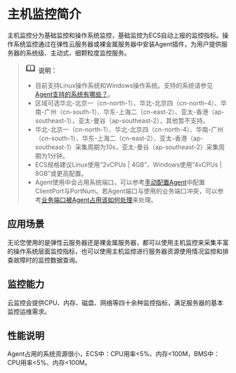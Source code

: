# 主机监控简介<a name="ZH-CN_TOPIC_0084572333"></a>

主机监控分为基础监控和操作系统监控，基础监控为ECS自动上报的监控指标。操作系统监控通过在弹性云服务器或裸金属服务器中安装Agent插件，为用户提供服务器的系统级、主动式、细颗粒度监控服务。

>![](public_sys-resources/icon-note.gif) **说明：**   
>-   目前支持Linux操作系统和Windows操作系统。支持的系统请参见[Agent支持的系统有哪些？](https://support.huaweicloud.com/ces_faq/ces_faq_0024.html)。  
>-   区域可选华北-北京一（cn-north-1）、华北-北京四（cn-north-4）、华南-广州（cn-south-1）、华东-上海二（cn-east-2）、亚太-香港（ap-southeast-1），亚太-曼谷（ap-southeast-2），其他暂不支持。  
>-   华北-北京一（cn-north-1）、华北-北京四（cn-north-4）、华南-广州（cn-south-1）、华东-上海二（cn-east-2）、亚太-香港（ap-southeast-1）采集周期为10s，亚太-曼谷（ap-southeast-2）采集周期为1分钟。  
>-   ECS规格建议Linux使用“2vCPUs | 4GB”、Windows使用“4vCPUs | 8GB”或更高配置。  
>-   Agent使用中会占用系统端口，可以参考[手动配置Agent](手动配置Agent.md)中配置ClientPort与PortNum。若Agent端口与使用的业务端口冲突，可以参考[业务端口被Agent占用该如何处理](https://support.huaweicloud.com/ces_faq/ces_faq_0037.html)来处理。  

## 应用场景<a name="section460919022914"></a>

无论您使用的是弹性云服务器还是裸金属服务器，都可以使用主机监控来采集丰富的操作系统层面监控指标，也可以使用主机监控进行服务器资源使用情况监控和排查故障时的监控数据查询。

## 监控能力<a name="section12589131175518"></a>

云监控会提供CPU、内存、磁盘、网络等四十余种监控指标，满足服务器的基本监控运维需求。

## 性能说明<a name="section136825414017"></a>

Agent占用的系统资源很小，ECS中：CPU用率<5%、内存<100M，BMS中：CPU用率<5%、内存<100M。

